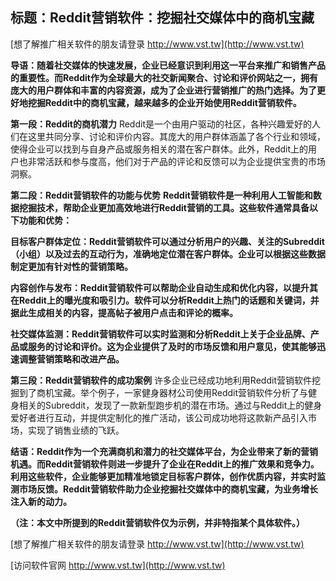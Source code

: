 ## **标题：Reddit营销软件：挖掘社交媒体中的商机宝藏**

[想了解推广相关软件的朋友请登录 http://www.vst.tw](http://www.vst.tw)

**导语：随着社交媒体的快速发展，企业已经意识到利用这一平台来推广和销售产品的重要性。而Reddit作为全球最大的社交新闻聚合、讨论和评价网站之一，拥有庞大的用户群体和丰富的内容资源，成为了企业进行营销推广的热门选择。为了更好地挖掘Reddit中的商机宝藏，越来越多的企业开始使用Reddit营销软件。**

**第一段：Reddit的商机潜力**
Reddit是一个由用户驱动的社区，各种兴趣爱好的人们在这里共同分享、讨论和评价内容。其庞大的用户群体涵盖了各个行业和领域，使得企业可以找到与自身产品或服务相关的潜在客户群体。此外，Reddit上的用户也非常活跃和参与度高，他们对于产品的评论和反馈可以为企业提供宝贵的市场洞察。

**第二段：Reddit营销软件的功能与优势**
**Reddit营销软件是一种利用人工智能和数据挖掘技术，帮助企业更加高效地进行Reddit营销的工具。这些软件通常具备以下功能和优势：**

**目标客户群体定位：Reddit营销软件可以通过分析用户的兴趣、关注的Subreddit（小组）以及过去的互动行为，准确地定位潜在客户群体。企业可以根据这些数据制定更加有针对性的营销策略。**

**内容创作与发布：Reddit营销软件可以帮助企业自动生成和优化内容，以提升其在Reddit上的曝光度和吸引力。软件可以分析Reddit上热门的话题和关键词，并据此生成相关的内容，提高帖子被用户点击和评论的概率。**

**社交媒体监测：Reddit营销软件可以实时监测和分析Reddit上关于企业品牌、产品或服务的讨论和评价。这为企业提供了及时的市场反馈和用户意见，使其能够迅速调整营销策略和改进产品。**

**第三段：Reddit营销软件的成功案例**
许多企业已经成功地利用Reddit营销软件挖掘到了商机宝藏。举个例子，一家健身器材公司使用Reddit营销软件分析了与健身相关的Subreddit，发现了一款新型跑步机的潜在市场。通过与Reddit上的健身爱好者进行互动，并提供定制化的推广活动，该公司成功地将这款新产品引入市场，实现了销售业绩的飞跃。

**结语：Reddit作为一个充满商机和潜力的社交媒体平台，为企业带来了新的营销机遇。而Reddit营销软件则进一步提升了企业在Reddit上的推广效果和竞争力。利用这些软件，企业能够更加精准地锁定目标客户群体，创作优质内容，并实时监测市场反馈。Reddit营销软件助力企业挖掘社交媒体中的商机宝藏，为业务增长注入新的动力。**

**（注：本文中所提到的Reddit营销软件仅为示例，并非特指某个具体软件。）**

[想了解推广相关软件的朋友请登录 http://www.vst.tw](http://www.vst.tw)


[访问软件官网 http://www.vst.tw](http://www.vst.tw)

